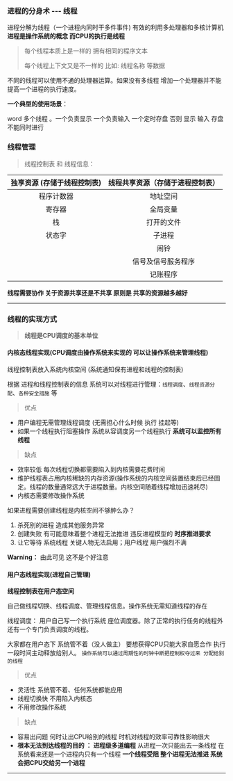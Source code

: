 ### 进程的分身术 --- 线程

进程分解为线程（一个进程内同时干多件事件) 有效的利用多处理器和多核计算机
**进程是操作系统的概念 而CPU的执行是线程**

> 每个线程本质上是一样的 拥有相同的程序文本
> 
> 每个线程上下文又是不一样的 比如: 线程名称 等数据

不同的线程可以使用不通的处理器运算。如果没有多线程 增加一个处理器并不能提高一个进程的执行速度。

**一个典型的使用场景**：

word 多个线程 。一个负责显示 一个负责输入 一个定时存盘 
否则 显示 输入 存盘不能同时进行

### 线程管理

> 线程控制表 和 线程信息：

|    独享资源 (存储于线程控制表)     | 线程共享资源（存储于进程控制表） |
| :-----------------------------: | :--------------------------: |
| 程序计数器						 |  地址空间					 	|
| 寄存器      					 |  全局变量 					|
| 栈								|	打开的文件					|
| 状态字							|	子进程						 |
|								|  闹铃							|
|								|  信号及信号服务程序				|
|								|  记账程序						|


**线程需要协作 关于资源共享还是不共享 原则是 共享的资源越多越好**

----

### 线程的实现方式

> **线程是CPU调度的基本单位**

#### 内核态线程实现(CPU调度由操作系统来实现的 可以让操作系统来管理线程)

线程控制表放入系统内核空间 (系统通知保有进程和线程的控制表)

根据 进程和线程控制表的信息 系统可以对线程进行管理：`线程调度`、`线程资源分配`、`各种安全措施` 等

> 优点

- 用户编程无需管理线程调度 (无需担心什么时候 执行 挂起等)
- 如果一个线程执行阻塞操作 系统从容调度另一个线程执行 **系统可以监控所有线程** 

> 缺点

- 效率较低 每次线程切换都需要陷入到内核需要花费时间
- 维护线程表占用内核稀缺的内存资源(操作系统的内核空间装置结束后已经固定。线程的数量通常远大于进程数量。内核空间随着线程增加迅速耗尽)
- 内核态需要修改操作系统

如果进程需要创建线程是内核空间不够肿么办？

1. 杀死别的进程 造成其他服务异常
2. 创建失败   有可能意味着整个进程无法推进 违反进程模型的 **时序推进要求**
3. 让它等待 系统线程 关键人物无法启用；用户线程 用户强烈不满

**Warning：** 由此可见 这不是个好注意


#### 用户态线程实现(进程自己管理)

**线程控制表在用户态空间**

自己做线程切换、线程调度、管理线程信息。操作系统无需知道线程的存在

线程调度： 用户自己写一个执行系统 座位调度器。除了正常的执行任务的线程外 还有一个专门负责调度的线程。

大家都在用户态下 系统管不着（没人做主） 要想获得CPU只能大家自愿合作 执行一段时间主动释放给别人。
`操作系统可以通过周期性的时钟中断把控制权夺过来 分配给别的线程` 


> 优点

- 灵活性 系统管不着、任何系统都能应用
- 线程切换快 不用陷入内核态
- 不用修改操作系统

> 缺点

- 容易出问题 何时让出CPU给别的线程 时机对线程的效率可靠性影响很大
- **根本无法到达线程的目的 ： 进程级多道编程** 从进程一次只能出去一条线程 在系统看来还是一个进程内只有一个线程 **一个线程受阻 整个进程无法推进 系统会把CPU交给另一个进程**




-----